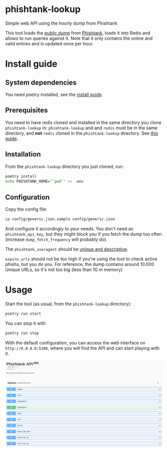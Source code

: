 # phishtank-lookup
Simple web API using the hourly dump from Phishtank

This tool loads the [public dump](https://phishtank.org/developer_info.php) from [Phishtank](https://phishtank.org/),
loads it into Redis and allows to run queries against it. Note that it only contains the online and valid entries and is updated once per hour.

# Install guide

## System dependencies

You need poetry installed, see the [install guide](https://python-poetry.org/docs/).

## Prerequisites

You need to have redis cloned and installed in the same directory you clone `phishtank-lookup` in:
`phishtank-lookup` and and `redis` must be in the same directory, and **not** `redis` cloned in the
`phishtank-lookup` directory. See [this guide](https://www.lookyloo.eu/docs/main/install-lookyloo.html#_install_redis).

## Installation

From the `phishtank-lookup` directory you just cloned, run:

```bash
poetry install
echo PHISHTANK_HOME="`pwd`" >> .env
```

## Configuration

Copy the config file:

```bash
cp config/generic.json.sample config/generic.json
```

And configure it accordingly to your needs. You don't need an `phishtank_api_key`, but they might
block you if you fetch the dump too often (increase `dump_fetch_frequency` will probably do).

The `phishtank_useragent` should be [unique and descriptive](https://phishtank.org/developer_info.php).

`expire_urls` should not be too high if you're using the tool to check active phishs, but you do you.
For reference, the dump contains around 10.000 Unique URLs, so it's not too big (less than 1G in memory)

# Usage

Start the tool (as usual, from the `phishtank-lookup` directory):

```bash
poetry run start
```

You can stop it with

```bash
poetry run stop
```

With the default configuration, you can access the web interface on `http://0.0.0.0:5300`,
where you will find the API and can start playing with it.

![API](doc/api.png)
